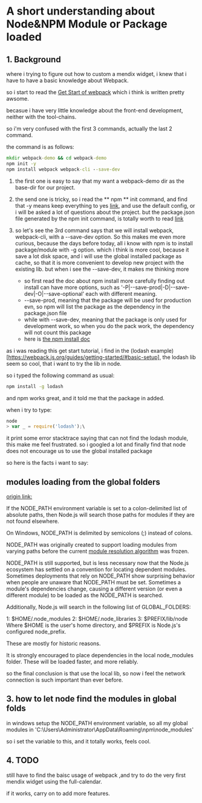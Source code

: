 A short understanding about Node&NPM Module or Package loaded
===

## 1. Background 
where i trying to figure out how to custom a mendix widget, i knew that i have to have a basic knowledge about Webpack.

so i start to read the [Get Start of webpack](https://webpack.js.org/guides/getting-started/) which i think is written pretty awsome.

becasue i have very little knowledge about the front-end development, neither with the tool-chains.

so i'm very confused with the first 3 commands, actually the last 2 command.

the command is as follows:

```cmd
mkdir webpack-demo && cd webpack-demo
npm init -y
npm install webpack webpack-cli --save-dev
```

1. the first one is easy to say that my want a webpack-demo dir as the base-dir for our project.
2. the send one is tricky, so i read the ** npm ** init command, and find that -y means keep everything to yes [link](https://docs.npmjs.com/cli/init), and use the default config, or i will be asked a lot of questions about the project. but the package.json file generated by the npm init command, is totally worth to read [link](https://docs.npmjs.com/files/package.json)
3. so let's see the 3rd command says that we will install webpack, webpack-cli, with a --save-dev option. So this makes me even more curious, because the days before today, all i know with npm is to install package/module with -g option. which i think is more cool, because it save a lot disk space, and i will use the global installed package as cache, so that it is more convenient to develop new project with the existing lib. but when i see the --save-dev, it makes me thinking more
	
	- so first read the doc about npm install more carefully finding out install can have more options, such as '-P|--save-prod|-D|--save-dev|-O|--save-optional' each with different meaning.
	- --save-prod, meaning that the package will be used for production evn, so npm will list the package as the dependency in the package.json file
	- while with --save-dev, meaning that the package is only used for development work, so when you do the pack work, the dependency will not count this package
	- here is [the npm install doc](https://docs.npmjs.com/cli/install)

as i was reading this get start tutorial, i find in the (lodash example)[https://webpack.js.org/guides/getting-started/#basic-setup], the lodash lib seem so cool, that i want to try the lib in node.

so i typed the following command as usual:

```cmd
npm install -g lodash
```

and npm works great, and it told me that the package in added.

when i try to type:

```javascript
node
> var _ = require('lodash');\
```

it print some error stacktrace saying that can not find the lodash module, this make me feel frustrated. so i googled a lot and finally find that node does not encourage us to use the global installed package

so here is the facts i want to say:

## modules loading from the global folders
[origin link:](
https://nodejs.org/api/modules.html#modules_loading_from_the_global_folders)

If the NODE_PATH environment variable is set to a colon-delimited list of absolute paths, then Node.js will search those paths for modules if they are not found elsewhere.

On Windows, NODE_PATH is delimited by semicolons (;) instead of colons.

NODE_PATH was originally created to support loading modules from varying paths before the current [module resolution algorithm](https://nodejs.org/api/modules.html#modules_all_together) was frozen.

NODE_PATH is still supported, but is less necessary now that the Node.js ecosystem has settled on a convention for locating dependent modules. Sometimes deployments that rely on NODE_PATH show surprising behavior when people are unaware that NODE_PATH must be set. Sometimes a module's dependencies change, causing a different version (or even a different module) to be loaded as the NODE_PATH is searched.

Additionally, Node.js will search in the following list of GLOBAL_FOLDERS:

1: $HOME/.node_modules
2: $HOME/.node_libraries
3: $PREFIX/lib/node
Where $HOME is the user's home directory, and $PREFIX is Node.js's configured node_prefix.

These are mostly for historic reasons.

It is strongly encouraged to place dependencies in the local node_modules folder. These will be loaded faster, and more reliably.

so the final conclusion is that use the local lib, so now i feel the network connection is such important than ever before.

## 3. how to let node find the modules in global folds

in windows setup the NODE_PATH environment variable, so all my global modules in 'C:\Users\Administrator\AppData\Roaming\npm\node_modules'

so i set the variable to this, and it totally works, feels cool.

## 4. TODO

still have to find the baisc usage of webpack ,and try to do the very first mendix widget using the full-calendar.

if it works, carry on to add more features.
